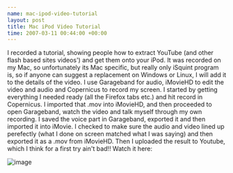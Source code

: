 ```yaml
--- 
name: mac-ipod-video-tutorial 
layout: post 
title: Mac iPod Video Tutorial 
time: 2007-03-11 00:44:00 +00:00 
--- 
```


I recorded a tutorial,
showing people how to extract YouTube (and other flash based sites
videos') and get them onto your iPod. It was recorded on my Mac, so
unfortunately its Mac specific, but really only iSquint program is, so
if anyone can suggest a replacement on Windows or Linux, I will add it
to the details of the video. I use Garageband for audio, iMovieHD to
edit the video and audio and Copernicus to record my screen. I started
by getting everything I needed ready (all the Firefox tabs etc.) and hit
record in Copernicus. I imported that .mov into iMovieHD, and then
proceeded to open Garageband, watch the video and talk myself through my
own recording. I saved the voice part in Garageband, exported it and
then imported it into iMovie. I checked to make sure the audio and video
lined up perefectly (what I done on screen matched what I was saying)
and then exported it as a .mov from iMovieHD. Then I uploaded the result
to Youtube, which I think for a first try ain't bad!! Watch it here:  
  
![image](https://blogger.googleusercontent.com/tracker/7231752728434532377-8674388160361236025?l=neil.grogan.ie)
